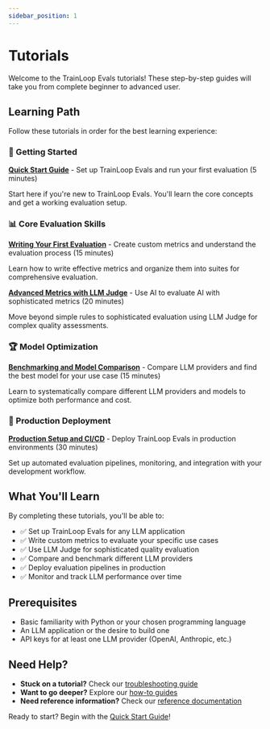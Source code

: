 ```yaml
---
sidebar_position: 1
---
```


# Tutorials

Welcome to the TrainLoop Evals tutorials! These step-by-step guides will take you from complete beginner to advanced user.

## Learning Path

Follow these tutorials in order for the best learning experience:

### 🚀 Getting Started

**[Quick Start Guide](getting-started.md)** - Set up TrainLoop Evals and run your first evaluation (5 minutes)

Start here if you're new to TrainLoop Evals. You'll learn the core concepts and get a working evaluation setup.

### 📊 Core Evaluation Skills

**[Writing Your First Evaluation](first-evaluation.md)** - Create custom metrics and understand the evaluation process (15 minutes)

Learn how to write effective metrics and organize them into suites for comprehensive evaluation.

**[Advanced Metrics with LLM Judge](advanced-metrics.md)** - Use AI to evaluate AI with sophisticated metrics (20 minutes)

Move beyond simple rules to sophisticated evaluation using LLM Judge for complex quality assessments.

### 🏆 Model Optimization

**[Benchmarking and Model Comparison](benchmarking.md)** - Compare LLM providers and find the best model for your use case (15 minutes)

Learn to systematically compare different LLM providers and models to optimize both performance and cost.

### 🔧 Production Deployment

**[Production Setup and CI/CD](production-setup.md)** - Deploy TrainLoop Evals in production environments (30 minutes)

Set up automated evaluation pipelines, monitoring, and integration with your development workflow.

## What You'll Learn

By completing these tutorials, you'll be able to:

- ✅ Set up TrainLoop Evals for any LLM application
- ✅ Write custom metrics to evaluate your specific use cases
- ✅ Use LLM Judge for sophisticated quality evaluation
- ✅ Compare and benchmark different LLM providers
- ✅ Deploy evaluation pipelines in production
- ✅ Monitor and track LLM performance over time

## Prerequisites

- Basic familiarity with Python or your chosen programming language
- An LLM application or the desire to build one
- API keys for at least one LLM provider (OpenAI, Anthropic, etc.)

## Need Help?

- **Stuck on a tutorial?** Check our [troubleshooting guide](../how-to/troubleshooting/common-issues.md)
- **Want to go deeper?** Explore our [how-to guides](../how-to/index.md)
- **Need reference information?** Check our [reference documentation](../reference/index.md)

Ready to start? Begin with the [Quick Start Guide](getting-started.md)!